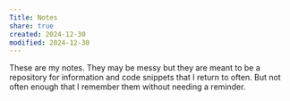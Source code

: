 ```yaml
---
Title: Notes
share: true
created: 2024-12-30
modified: 2024-12-30
---
```

These are my notes. They may be messy but they are meant to be a repository for information and code snippets that I return to often. But not often enough that I remember them without needing a reminder.